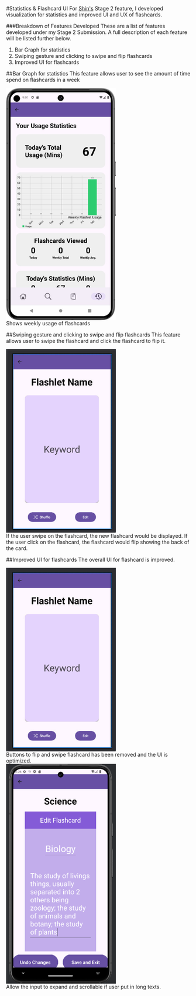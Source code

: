 #Statistics & Flashcard UI
For [Shin's](//https://github.com/Shin-ThantAung) Stage 2 feature, I developed visualization for statistics and improved UI and UX of flashcards.

###Breakdown of Features Developed
These are a list of features developed under my Stage 2 Submission. A full description of each feature will be listed further below.
1. Bar Graph for statistics
2. Swiping gesture and clicking to swipe and flip flashcards
3. Improved UI for flashcards

##Bar Graph for statistics
This feature allows user to see the amount of time spend on flashcards in a week

<div style="display: flex; gap: 10px;">
  <img src="../../images/statisticsGraph.jpg" alt="Image 1" style="width: 300px; height: auto;">
</div>
Shows weekly usage of flashcards

##Swiping gesture and clicking to swipe and flip flashcards
This feature allows user to swipe the flashcard and click the flashcard to flip it.

<div style="display: flex; gap: 10px;">
  <img src="../../images/flashcards2.jpg" alt="Image 1" style="width: 300px; height: auto;">
</div>
If the user swipe on the flashcard, the new flashcard would be displayed.
If the user click on the flashcard, the flashcard would flip showing the back of the card.

##Improved UI for flashcards
The overall UI for flashcard is improved.

<div style="display: flex; gap: 10px;">
  <img src="../../images/flashcards2.jpg" alt="Image 1" style="width: 300px; height: auto;">
</div>
Buttons to flip and swipe flashcard has been removed and the UI is optimized.

<div style="display: flex; gap: 10px;">
  <img src="../../images/flashcardedit2.png" alt="Image 1" style="width: 300px; height: auto;">
</div>
Allow the input to expand and scrollable if user put in long texts.